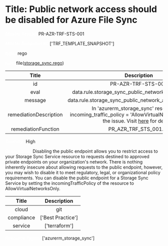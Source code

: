 



# Title: Public network access should be disabled for Azure File Sync


***<font color="white">Master Test Id:</font>*** PR-AZR-TRF-STS-001

***<font color="white">Master Snapshot Id:</font>*** ['TRF_TEMPLATE_SNAPSHOT']

***<font color="white">type:</font>*** rego

***<font color="white">rule:</font>*** file([storage_sync.rego])  
  
  
  
  

|Title|Description|
| :---: | :---: |
|id|PR-AZR-TRF-STS-001|
|eval|data.rule.storage_sync_public_network_access_disabled|
|message|data.rule.storage_sync_public_network_access_disabled_err|
|remediationDescription|In 'azurerm_storage_sync' resource, set incoming_traffic_policy = 'AllowVirtualNetworksOnly' to fix the issue. Visit <a href='https://registry.terraform.io/providers/hashicorp/azurerm/latest/docs/resources/storage_sync#incoming_traffic_policy' target='_blank'>here</a> for details.|
|remediationFunction|PR_AZR_TRF_STS_001.py|


***<font color="white">Severity:</font>*** High

***<font color="white">Description:</font>*** Disabling the public endpoint allows you to restrict access to your Storage Sync Service resource to requests destined to approved private endpoints on your organization's network. There is nothing inherently insecure about allowing requests to the public endpoint, however, you may wish to disable it to meet regulatory, legal, or organizational policy requirements. You can disable the public endpoint for a Storage Sync Service by setting the incomingTrafficPolicy of the resource to AllowVirtualNetworksOnly.  
  
  

|Title|Description|
| :---: | :---: |
|cloud|git|
|compliance|['Best Practice']|
|service|['terraform']|


***<font color="white">Resource Types:</font>*** ['azurerm_storage_sync']


[storage_sync.rego]: https://github.com/prancer-io/prancer-compliance-test/tree/master/azure/terraform/storage_sync.rego
